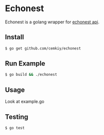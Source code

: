 # Echonest

Echonest is a golang wrapper for [echonest api](http://the.echonest.com/).

## Install

```sh
$ go get github.com/cemkiy/echonest
```

## Run Example

```sh
$ go build && ./echonest
```

## Usage

Look at example.go

## Testing

```sh
$ go test
```
